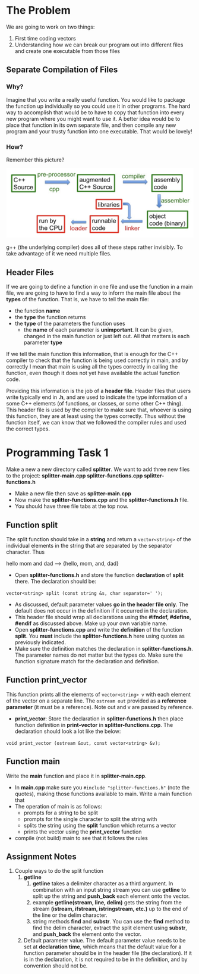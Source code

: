 # The Problem

We are going to work on two things:

1. First time coding vectors 
2. Understanding how we can break our program out into different files and create one executable from those files

## Separate Compilation of Files

### Why?

Imagine that you write a really useful function. You would like to package the function up individually so you could use it in other programs. The hard way to accomplish that would be to have to copy that function into every new program where you might want to use it. A better idea would be to place that function in its own separate file, and then compile any new program and your trusty function into one executable. That would be lovely!

### How?

Remember this picture?

![](https://raw.githubusercontent.com/liutiantian233/CPP-Lab/master/Lab06/lab06-1.png)

g++ (the underlying compiler) does all of these steps rather invisibly. To take advantage of it we need multiple files.

## Header Files

If we are going to define a function in one file and use the function in a main file, we are going to have to find a way to inform the main file about the **types** of the function. That is, we have to tell the main file:

- the function **name**
- the **type** the function returns
- the **type** of the parameters the function uses
  - the **name** of each parameter is **unimportant**. It can be given, changed in the main function or just left out. All that matters is each parameter **type**

If we tell the main function this information, that is enough for the C++ compiler to check that the function is being used correctly in main, and by correctly I mean that main is using all the types correctly in calling the function, even though it does not yet have available the actual function code.

Providing this information is the job of a **header file**. Header files that users write typically end in **.h**, and are used to indicate the type information of a some C++ elements (of functions, or classes, or some other C++ thing). This header file is used by the compiler to make sure that, whoever is using this function, they are at least using the types correctly. Thus without the function itself, we can know that we followed the compiler rules and used the correct types.

# Programming Task 1

Make a new a new directory called **splitter**. We want to add three new files to the project: **splitter-main.cpp splitter-functions.cpp splitter- functions.h**

- Make a new file then save as **splitter-main.cpp**
- Now make the **splitter-functions.cpp** and the **splitter-functions.h** file.
- You should have three file tabs at the top now.

## Function split

The split function should take in a **string** and return a `vector<string>` of the individual elements in the string that are separated by the separator character. Thus

hello mom and dad ——> {hello, mom, and, dad}

- Open **splitter-functions.h** and store the function **declaration** of **split** there. The declaration should be:

`vector<string> split (const string &s, char separator=' ');`

- As discussed, default parameter values **go in the header file only**. The default does not occur in the definition if it occurred in the declaration.
- This header file should wrap all declarations using the **#ifndef, #define, #endif** as discussed above. Make up your own variable name.
- Open **splitter-functions.cpp** and write the **definition** of the function **split**. You **must** include the **splitter-functions.h** here using quotes as previously indicated.
- Make sure the definition matches the declaration in **splitter-functions.h**. The parameter names do not matter but the types do. Make sure the function signature match for the declaration and definition.

## Function print_vector

This function prints all the elements of `vector<string> v` with each element of the vector on a separate line. The `ostream out` provided as a **reference parameter** (it must be a reference). Note out and v are passed by reference.

- **print_vector**: Store the declaration in **splitter-functions.h** then place function definition in **print-vector** in **splitter-functions.cpp**. The declaration should look a lot like the below:

`void print_vector (ostream &out, const vector<string> &v);`

## Function main

Write the **main** function and place it in **splitter-main.cpp**.

- In **main.cpp** make sure you `#include "splitter-functions.h"` (note the quotes), making those functions available to main. Write a main function that
- The operation of main is as follows:
  - prompts for a string to be split
  - prompts for the single character to split the string with
  - splits the string using the **split** function which returns a vector
  - prints the vector using the **print_vector** function
- compile (not build) main to see that it follows the rules

## Assignment Notes

1. Couple ways to do the split function
   1. **getline**
      1. **getline** takes a delimiter character as a third argument. In combination with an input string stream you can use **getline** to split up the string and **push_back** each element onto the vector.
      2. example **getline(stream, line, delim)** gets the string from the stream **(istream, ifstream, istringstream, etc.)** up to the end of the line or the delim character.
      3. string methods **find** and **substr**. You can use the **find** method to find the delim character, extract the split element using **substr**, and **push_back** the element onto the vector.
   2. Default parameter value. The default parameter value needs to be set at **declaration time**, which means that the default value for a function parameter should be in the header file (the declaration). If it is in the declaration, it is not required to be in the definition, and by convention should not be.
